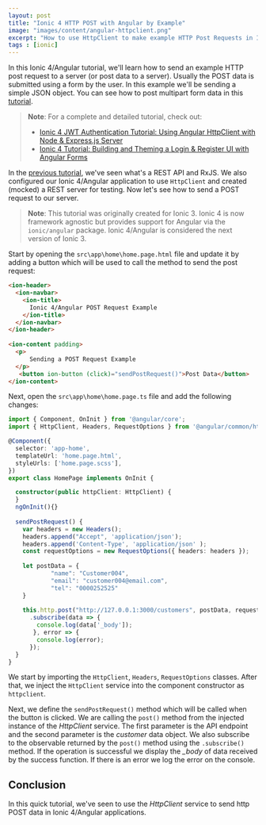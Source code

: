 ```yaml
---
layout: post
title: "Ionic 4 HTTP POST with Angular by Example"
image: "images/content/angular-httpclient.png"
excerpt: "How to use HttpClient to make example HTTP Post Requests in Ionic 3" 
tags : [ionic] 
---
```


In this Ionic 4/Angular tutorial, we'll learn how to send an example HTTP post request to a server (or post data to a server). Usually the POST data is submitted using a form by the user. In this example we'll be sending a simple JSON object. You can see how to post multipart form data in this [tutorial](https://www.techiediaries.com/ionic-formdata-multiple-file-upload-tutorial/). 

> **Note**: For a complete and detailed tutorial, check out:
>
> - [Ionic 4 JWT Authentication Tutorial: Using Angular HttpClient with Node & Express.js Server](https://www.techiediaries.com/ionic-jwt-authentication-httpclient)
> - [Ionic 4 Tutorial: Building and Theming a Login & Register UI with Angular Forms](https://www.techiediaries.com/ionic-ui-forms-theming)

In the [previous tutorial](https://www.techiediaries.com/ionic-http/), we've seen what's a REST API and RxJS. We also configured our Ionic 4/Angular application to use `HttpClient` and created (mocked) a REST server for testing. Now let's see how to send a POST request to our server.

> **Note**: This tutorial was originally created for Ionic 3. Ionic 4 is now framework agnostic but provides support for Angular via the `ionic/angular` package. Ionic 4/Angular is considered the next version of Ionic 3.

Start by opening the `src\app\home\home.page.html` file and update it by adding a button which will be used to call the method to send the post request:

```html
<ion-header>
  <ion-navbar>
    <ion-title>
      Ionic 4/Angular POST Request Example
    </ion-title>
  </ion-navbar>
</ion-header>
 
<ion-content padding>
  <p>
      Sending a POST Request Example
  </p>
   <button ion-button (click)="sendPostRequest()">Post Data</button>
</ion-content>
```

Next, open the `src\app\home\home.page.ts` file and add the following changes:

```ts
import { Component, OnInit } from '@angular/core';
import { HttpClient, Headers, RequestOptions } from '@angular/common/http';

@Component({
  selector: 'app-home',
  templateUrl: 'home.page.html',
  styleUrls: ['home.page.scss'],
})
export class HomePage implements OnInit {

  constructor(public httpClient: HttpClient) {
  }
  ngOnInit(){}
   
  sendPostRequest() {
    var headers = new Headers();
    headers.append("Accept", 'application/json');
    headers.append('Content-Type', 'application/json' );
    const requestOptions = new RequestOptions({ headers: headers });
 
    let postData = {
            "name": "Customer004",
            "email": "customer004@email.com",
            "tel": "0000252525"
    }
    
    this.http.post("http://127.0.0.1:3000/customers", postData, requestOptions)
      .subscribe(data => {
        console.log(data['_body']);
       }, error => {
        console.log(error);
      });
  }
}
``` 

  


We start by importing the `HttpClient`, `Headers`, `RequestOptions` classes. After that, we inject the `HttpClient` service into the component constructor as `httpclient`.

Next, we define the `sendPostRequest()` method which will be called when the button is clicked. We are calling the `post()` method from the injected instance of the *HttpClient* service. The first parameter is the API endpoint and the second parameter is the *customer* data object. We also subscribe to the observable returned by the `post()` method using the `.subscribe()` method. If the operation is successful we display the *_body* of data received by the success function. If there is an error we log the error on the console.

## Conclusion

In this quick tutorial, we've seen to use the *HttpClient* service to send http POST data in Ionic 4/Angular applications.
